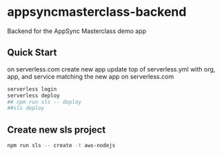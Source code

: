 # appsyncmasterclass-backend

Backend for the AppSync Masterclass demo app

## Quick Start

on  serverless.com
create new app
update top of serverless.yml with org, app, and service matching the new app on serverless.com

```bash
serverless login
serverless deploy
## npm run sls -- deploy
##sls deploy
```

## Create new sls project

```bash
npm run sls -- create -t aws-nodejs
```
